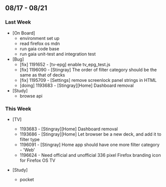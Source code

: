 ## 08/17 - 08/21 ##

### Last Week ###

* [On Board]
    - environment set up
    - read firefox os mdn
    - run gaia code base
    - run gaia unit-test and integration test
* [Bug]
    - [fix] 1191652 - [tv-epg] enable tv_epg_test.js
    - [fix] 1196090 - [Stingray] The order of filter category should be the same as that of decks
    - [fix] 1195709 - [Settings] remove screenlock panel strings in HTML
    - [doing] 1193683 - [Stingray][Home] Dashboard removal
* [Study]
	- browse api

### This Week ###

* [TV]
    - 1193683 - [Stingray][Home] Dashboard removal
    - 1193686 - [Stingray][Home] Let browser be a new deck, and add it to filter type
    - 1196091 - [Stingray] Home app should have one more filter category - 'Web'
    - 1196624 - Need official and unofficial 336 pixel Firefox branding icon for Firefox OS TV

* [Study]
	- pocket
